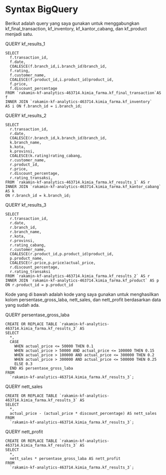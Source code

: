 # Syntax BigQuery

Berikut adalah query yang saya gunakan untuk menggabungkan kf_final_transaction, kf_inventory, kf_kantor_cabang, dan kf_product menjadi satu.

QUERY kf_results_1 
```
SELECT
  f.transaction_id,
  f.date,
  COALESCE(f.branch_id,i.branch_id)branch_id,
  f.rating,
  f.customer_name,
  COALESCE(f.product_id,i.product_id)product_id,
  f.price,
  f.discount_percentage
FROM `rakamin-kf-analytics-463714.kimia_farma.kf_final_transaction`AS f 
INNER JOIN `rakamin-kf-analytics-463714.kimia_farma.kf_inventory` 
AS i ON f.branch_id = i.branch_id;
```

QUERY kf_results_2
```
SELECT
  r.transaction_id,
  r.date,
  COALESCE(r.branch_id,k.branch_id)branch_id,
  k.branch_name,
  k.kota,
  k.provinsi,
  COALESCE(k.rating)rating_cabang,
  r.customer_name,
  r.product_id,
  r.price,
  r.discount_percentage,
  r.rating_transaksi,
FROM `rakamin-kf-analytics-463714.kimia_farma.kf_results_1` AS r
INNER JOIN `rakamin-kf-analytics-463714.kimia_farma.kf_kantor_cabang` AS k 
ON r.branch_id = k.branch_id;
```

QUERY kf_results_3 
```
SELECT
  r.transaction_id,
  r.date,
  r.branch_id,
  r.branch_name,
  r.kota,
  r.provinsi,
  r.rating_cabang,
  r.customer_name,
  COALESCE(r.product_id,p.product_id)product_id,
  p.product_name,
  COALESCE(r.price,p.price)actual_price,
  r.discount_percentage,
  r.rating_transaksi
FROM `rakamin-kf-analytics-463714.kimia_farma.kf_results_2` AS r
INNER JOIN `rakamin-kf-analytics-463714.kimia_farma.kf_product` AS p 
ON r.product_id = p.product_id
```

Kode yang di bawah adalah kode yang saya gunakan untuk menghasilkan kolom persentase_gross_laba, nett_sales, dan nett_profit berdasarkan data yang sudah ada.

QUERY persentase_gross_laba
```
CREATE OR REPLACE TABLE `rakamin-kf-analytics-463714.kimia_farma.kf_results_3` AS
SELECT
  *,
  CASE
    WHEN actual_price <= 50000 THEN 0.1
    WHEN actual_price > 50000 AND actual_price <= 100000 THEN 0.15
    WHEN actual_price > 100000 AND actual_price <= 300000 THEN 0.2
    WHEN actual_price > 300000 AND actual_price <= 500000 THEN 0.25
    ELSE 0.3
  END AS persentase_gross_laba
FROM
  `rakamin-kf-analytics-463714.kimia_farma.kf_results_3`;
```

QUERY nett_sales 
```
CREATE OR REPLACE TABLE `rakamin-kf-analytics-463714.kimia_farma.kf_results_3` AS
SELECT
  *,
  actual_price - (actual_price * discount_percentage) AS nett_sales
FROM
  `rakamin-kf-analytics-463714.kimia_farma.kf_results_3`;
```

QUERY nett_profit 
```
CREATE OR REPLACE TABLE `rakamin-kf-analytics-463714.kimia_farma.kf_results_3` AS
SELECT
  *,
  nett_sales * persentase_gross_laba AS nett_profit
FROM
  `rakamin-kf-analytics-463714.kimia_farma.kf_results_3`;
```


